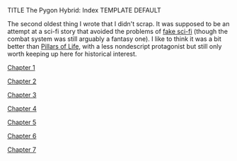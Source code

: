 TITLE The Pygon Hybrid: Index
TEMPLATE DEFAULT

The second oldest thing I wrote that I didn't scrap. It was supposed to be an attempt at a sci-fi story that avoided the problems of [fake sci-fi](/fiction/fake_sci-fi) (though the combat system was still arguably a fantasy one). I like to think it was a bit better than [Pillars of Life](../pillars_of_life/), with a less nondescript protagonist but still only worth keeping up here for historical interest.

[Chapter 1](chapter01)

[Chapter 2](chapter02)

[Chapter 3](chapter03)

[Chapter 4](chapter04)

[Chapter 5](chapter05)

[Chapter 6](chapter06)

[Chapter 7](chapter07)
